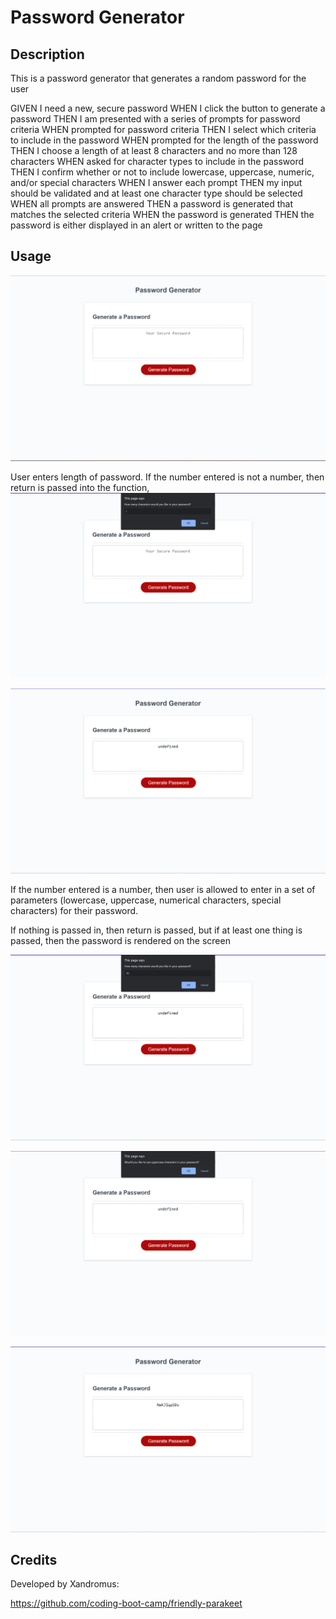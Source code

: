 # Password Generator

## Description

This is a password generator that generates a random password for the user

GIVEN I need a new, secure password
WHEN I click the button to generate a password
THEN I am presented with a series of prompts for password criteria
WHEN prompted for password criteria
THEN I select which criteria to include in the password
WHEN prompted for the length of the password
THEN I choose a length of at least 8 characters and no more than 128 characters
WHEN asked for character types to include in the password
THEN I confirm whether or not to include lowercase, uppercase, numeric, and/or special characters
WHEN I answer each prompt
THEN my input should be validated and at least one character type should be selected
WHEN all prompts are answered
THEN a password is generated that matches the selected criteria
WHEN the password is generated
THEN the password is either displayed in an alert or written to the page


## Usage

![alt text](Develop/assets/password-gen1.png)

User enters length of password. If the number entered is not a number, then return is passed into the function, 
![alt text](Develop/assets/password-gen4.png)

![alt text](Develop/assets/password-gen5.png)

 If the number entered is a number, then user is allowed to enter in 
 a set of parameters (lowercase, uppercase, numerical characters, special characters) for their password. 
 
 If nothing is passed in, then return is passed, but if at least one thing is passed, then the password is rendered on the screen

![alt text](Develop/assets/password-gen6.png)

![alt text](Develop/assets/password-gen3.png)

![alt text](Develop/assets/password-gen7.png)


## Credits

Developed by Xandromus:

https://github.com/coding-boot-camp/friendly-parakeet
